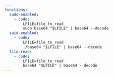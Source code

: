 ```yaml
---
functions:
  sudo-enabled:
    - code: |
        LFILE=file_to_read
        sudo base64 "$LFILE" | base64 --decode
  suid-enabled:
    - code: |
        LFILE=file_to_read
        ./base64 "$LFILE" | base64 --decode
  file-read:
    - code: |
        LFILE=file_to_read
        base64 "$LFILE" | base64 --decode
---
```

